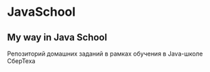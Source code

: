 # JavaSchool
My way in Java School
---------------------
Репозиторий домашних заданий в рамках обучения в Java-школе СберТеха
